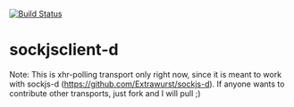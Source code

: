 [![Build Status](https://api.travis-ci.org/fabsi88/sockjsclient-d.png)](https://travis-ci.org/fabsi88/sockjsclient-d)

sockjsclient-d
==============
Note: This is xhr-polling transport only right now, since it is meant to work with sockjs-d (https://github.com/Extrawurst/sockjs-d). If anyone wants to contribute other transports, just fork and I will pull ;)
